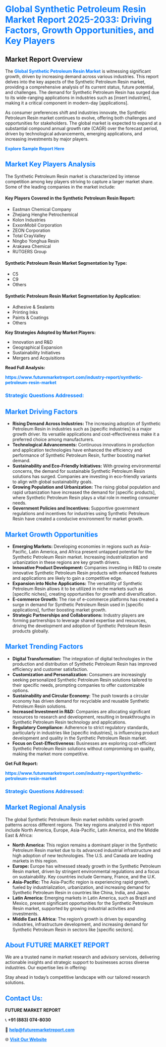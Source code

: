 <h1 style="color: #007BFF;">Global Synthetic Petroleum Resin Market Report 2025-2033: Driving Factors, Growth Opportunities, and Key Players</h1>

<section id="overview">
<h2>Market Report Overview</h2>
<p>The <a href="https://www.futuremarketreport.com/industry-report/synthetic-petroleum-resin-market" style="color: #007BFF; text-decoration: none;"><strong>Global Synthetic Petroleum Resin Market</strong></a> is witnessing significant growth, driven by increasing demand across various industries. This report delves into the key aspects of the Synthetic Petroleum Resin market, providing a comprehensive analysis of its current status, future potential, and challenges. The demand for Synthetic Petroleum Resin has surged due to its wide-ranging applications in industries such as [insert industries], making it a critical component in modern-day [applications].</p>
<p>As consumer preferences shift and industries innovate, the Synthetic Petroleum Resin market continues to evolve, offering both challenges and opportunities for stakeholders. The global market is expected to expand at a substantial compound annual growth rate (CAGR) over the forecast period, driven by technological advancements, emerging applications, and increasing investments by major players.</p>
</section>

<section id="overview">
<p><a href="https://www.futuremarketreport.com/request-sample/reportId=114526" style="color: #007BFF; text-decoration: none;"><strong>Explore Sample Report Here</strong></a></p>
</section>

<section id="key-players">
<h2 style="color: #007BFF;">Market Key Players Analysis</h2>
<p>The Synthetic Petroleum Resin market is characterized by intense competition among key players striving to capture a larger market share. Some of the leading companies in the market include:</p>
<h4>Key Players Covered in the Synthetic Petroleum Resin Report:</h4>
<ul><li>Eastman Chemical Company</li><li>Zhejiang Henghe Petrochemical</li><li>Kolon Industries</li><li>ExxonMobil Corporation</li><li>ZEON Corporation</li><li>Total CrayValley</li><li>Ningbo Yonghua Resin</li><li>Arakawa Chemical</li><li>RUTGERS Group</li></ul>
<h4>Synthetic Petroleum Resin Market Segmentation by Type:</h4>
<ul><li>C5</li><li>C9</li><li>Others</li></ul>

<h4>Synthetic Petroleum Resin Market Segmentation by Application:</h4>
<ul><li>Adhesive &amp; Sealants</li><li>Printing Inks</li><li>Paints &amp; Coatings</li><li>Others</li></ul>
<p><strong>Key Strategies Adopted by Market Players:</strong></p>
<ul>
<li>Innovation and R&D</li>
<li>Geographical Expansion</li>
<li>Sustainability Initiatives</li>
<li>Mergers and Acquisitions</li>
</ul>
</section>

<section>
<p><strong>Read Full Analysis: </strong></p><a href="https://www.futuremarketreport.com/industry-report/synthetic-petroleum-resin-market" style="color: #007BFF; text-decoration: none;"><strong>https://www.futuremarketreport.com/industry-report/synthetic-petroleum-resin-market</strong></a>
<h3 style="color: #007BFF;">Strategic Questions Addressed:</h3>
</section>

<section id="driving-factors">
<h2 style="color: #007BFF;">Market Driving Factors</h2>
<ul>
<li><strong>Rising Demand Across Industries:</strong> The increasing adoption of Synthetic Petroleum Resin in industries such as [specific industries] is a major growth driver. Its versatile applications and cost-effectiveness make it a preferred choice among manufacturers.</li>
<li><strong>Technological Advancements:</strong> Continuous innovations in production and application technologies have enhanced the efficiency and performance of Synthetic Petroleum Resin, further boosting market demand.</li>
<li><strong>Sustainability and Eco-Friendly Initiatives:</strong> With growing environmental concerns, the demand for sustainable Synthetic Petroleum Resin solutions has surged. Companies are investing in eco-friendly variants to align with global sustainability goals.</li>
<li><strong>Growing Population and Urbanization:</strong> The rising global population and rapid urbanization have increased the demand for [specific products], where Synthetic Petroleum Resin plays a vital role in meeting consumer needs.</li>
<li><strong>Government Policies and Incentives:</strong> Supportive government regulations and incentives for industries using Synthetic Petroleum Resin have created a conducive environment for market growth.</li>
</ul>
</section>

<section id="growth-opportunities">
<h2 style="color: #007BFF;">Market Growth Opportunities</h2>
<ul>
<li><strong>Emerging Markets:</strong> Developing economies in regions such as Asia-Pacific, Latin America, and Africa present untapped potential for the Synthetic Petroleum Resin market. Increasing industrialization and urbanization in these regions are key growth drivers.</li>
<li><strong>Innovative Product Development:</strong> Companies investing in R&D to create innovative Synthetic Petroleum Resin products with enhanced features and applications are likely to gain a competitive edge.</li>
<li><strong>Expansion into Niche Applications:</strong> The versatility of Synthetic Petroleum Resin allows it to be utilized in niche markets such as [specific niches], creating opportunities for growth and diversification.</li>
<li><strong>E-commerce Growth:</strong> The rise of e-commerce platforms has created a surge in demand for Synthetic Petroleum Resin used in [specific applications], further boosting market growth.</li>
<li><strong>Strategic Partnerships and Collaborations:</strong> Industry players are forming partnerships to leverage shared expertise and resources, driving the development and adoption of Synthetic Petroleum Resin products globally.</li>
</ul>
</section>

<section id="trending-factors">
<h2 style="color: #007BFF;">Market Trending Factors</h2>
<ul>
<li><strong>Digital Transformation:</strong> The integration of digital technologies in the production and distribution of Synthetic Petroleum Resin has improved efficiency and customer satisfaction.</li>
<li><strong>Customization and Personalization:</strong> Consumers are increasingly seeking personalized Synthetic Petroleum Resin solutions tailored to their specific needs, prompting companies to offer customizable options.</li>
<li><strong>Sustainability and Circular Economy:</strong> The push towards a circular economy has driven demand for recyclable and reusable Synthetic Petroleum Resin solutions.</li>
<li><strong>Increased Investment in R&D:</strong> Companies are allocating significant resources to research and development, resulting in breakthroughs in Synthetic Petroleum Resin technology and applications.</li>
<li><strong>Regulatory Compliance:</strong> Adherence to strict regulatory standards, particularly in industries like [specific industries], is influencing product development and quality in the Synthetic Petroleum Resin market.</li>
<li><strong>Focus on Cost-Effectiveness:</strong> Businesses are exploring cost-efficient Synthetic Petroleum Resin solutions without compromising on quality, making the market more competitive.</li>
</ul>
</section>

<section>
<p><strong>Get Full Report: </strong></p><a href="https://www.futuremarketreport.com/industry-report/synthetic-petroleum-resin-market" style="color: #007BFF; text-decoration: none;"><strong>https://www.futuremarketreport.com/industry-report/synthetic-petroleum-resin-market</strong></a>
<h3 style="color: #007BFF;">Strategic Questions Addressed:</h3>
</section>


<section id="regional-analysis">
<h2 style="color: #007BFF;">Market Regional Analysis</h2>
<p>The global Synthetic Petroleum Resin market exhibits varied growth patterns across different regions. The key regions analyzed in this report include North America, Europe, Asia-Pacific, Latin America, and the Middle East & Africa:</p>
<ul>
<li><strong>North America:</strong> This region remains a dominant player in the Synthetic Petroleum Resin market due to its advanced industrial infrastructure and high adoption of new technologies. The U.S. and Canada are leading markets in this region.</li>
<li><strong>Europe:</strong> Europe has witnessed steady growth in the Synthetic Petroleum Resin market, driven by stringent environmental regulations and a focus on sustainability. Key countries include Germany, France, and the U.K.</li>
<li><strong>Asia-Pacific:</strong> The Asia-Pacific region is experiencing rapid growth, fueled by industrialization, urbanization, and increasing demand for Synthetic Petroleum Resin in countries like China, India, and Japan.</li>
<li><strong>Latin America:</strong> Emerging markets in Latin America, such as Brazil and Mexico, present significant opportunities for the Synthetic Petroleum Resin market, supported by growing industrial activities and investments.</li>
<li><strong>Middle East & Africa:</strong> The region’s growth is driven by expanding industries, infrastructure development, and increasing demand for Synthetic Petroleum Resin in sectors like [specific sectors].</li>
</ul>
</section>

<footer>
<h2 style="color: #007BFF;">About FUTURE MARKET REPORT</h2>
<p>We are a trusted name in market research and advisory services, delivering actionable insights and strategic support to businesses across diverse industries. Our expertise lies in offering:</p>

<p>Stay ahead in today’s competitive landscape with our tailored research solutions.</p>

<h2 style="color: #007BFF;">Contact Us:</h2>
<p><strong>FUTURE MARKET REPORT</strong></p>
<p>📞 <strong>+91 (883) 074-8030</strong></p>
<p>📧 <strong><a href="mailto:help@futuremarketreport.com" style="color: #007BFF;">help@futuremarketreport.com</a></strong></p>
<p>🌐 <strong><a href="https://www.futuremarketreport.com/" style="color: #007BFF;">Visit Our Website</a></strong></p>
</footer>